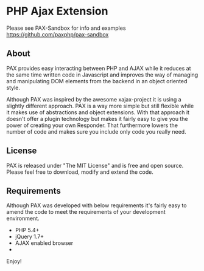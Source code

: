 PHP Ajax Extension
===========
Please see PAX-Sandbox for info and examples
https://github.com/paxphp/pax-sandbox

About
-------------

PAX provides easy interacting between PHP and AJAX while it reduces at the same time written code in Javascript and improves the way of managing and manipulating DOM elements from the backend in an object oriented style.

Although PAX was inspired by the awesome xajax-project it is using a slightly different approach. PAX is a way more simple but still flexible while it makes use of abstractions and object extensions. With that approach it doesn't offer a plugin technology but makes it fairly easy to give you the power of creating your own Responder. That furthermore lowers the number of code and makes sure you include only code you really need.

License
-------------

PAX is released under "The MIT License" and is free and open source. Please feel free to download, modify and extend the code.

Requirements
-------------

Although PAX was developed with below requirements it's fairly easy to amend the code to meet the requirements of your development environment.

* PHP 5.4+
* jQuery 1.7+
* AJAX enabled browser
* 
Enjoy!
